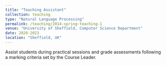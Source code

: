 ```yaml
---
title: "Teaching Assistant"
collection: teaching
type: "Natural Language Processing"
permalink: /teaching/2014-spring-teaching-1
venue: "University of Sheffield, Computer Science Department"
date: 2020-2023
location: "Sheffield, UK"
---
```


Assist students during practical sessions and grade assessments following a marking criteria set by the Course Leader.
